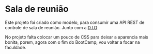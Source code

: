 # Sala de reunião

Este projeto foi criado como modelo, para consumir uma API REST de controle de sala de reunião. Junto com a [D.I.O](https://digitalinnovation.one/)

No projeto falta colocar um pouco de CSS para deixar a aparencia mais bonita, porem, agora com o fim do BootCamp, vou voltar a focar na faculdade.


